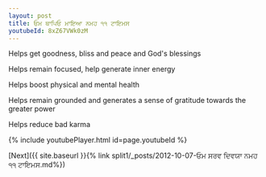 ```yaml
---
layout: post
title: ਓਮ ਥਾਪਿਓ ਮਾਇਆ ਨਮਹ ੧੧ ਟਾਇਮਸ
youtubeId: 8xZ67VWk0zM
---
```

 
 
Helps get goodness, bliss and peace and God's blessings
 
Helps remain focused, help generate inner energy 
 
Helps boost physical and mental health 
 
Helps remain grounded and generates a sense of gratitude towards the greater power 
 
Helps reduce bad karma
 
 
 
 


{% include youtubePlayer.html id=page.youtubeId %}
 
[Next]({{ site.baseurl }}{% link  split1/_posts/2012-10-07-ਓਮ ਸਰਵ ਦਿਵਯਾ ਨਮਹ ੧੧ ਟਾਇਮਸ.md%})
 
